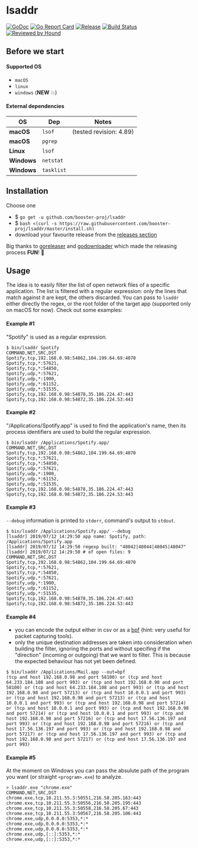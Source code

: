 # lsaddr
[![GoDoc](https://godoc.org/github.com/booster-proj/lsaddr?status.svg)](https://godoc.org/github.com/booster-proj/lsaddr)
[![Go Report Card](https://goreportcard.com/badge/github.com/booster-proj/lsaddr)](https://goreportcard.com/report/github.com/booster-proj/lsaddr)
[![Release](https://img.shields.io/github/release/booster-proj/lsaddr.svg)](https://github.com/booster-proj/lsaddr/releases/latest)
[![Build Status](https://travis-ci.org/jecoz/lsaddr.svg?branch=master)](https://travis-ci.org/jecoz/lsaddr)
[![Reviewed by Hound](https://img.shields.io/badge/Reviewed_by-Hound-8E64B0.svg)](https://houndci.com)

## Before we start
#### Supported OS
- `macOS`
- `linux`
- `windows` (**NEW** 💥)

#### External dependencies
OS | Dep | Notes
------|------|------
**macOS** | `lsof` | (tested revision: 4.89)
**macOS** | `pgrep` |
**Linux** | `lsof` |
**Windows** | `netstat` |
**Windows** | `tasklist` |

## Installation
Choose one
* $ `go get -u github.com/booster-proj/lsaddr`
* $ `bash <(curl -s https://raw.githubusercontent.com/booster-proj/lsaddr/master/install.sh)`
* download your favourite release from the [releases section](https://github.com/booster-proj/lsaddr/releases)

Big thanks to [goreleaser](https://github.com/goreleaser/goreleaser) and [godownloader](https://github.com/goreleaser/godownloader) which made the releasing process **FUN**! 🤩

## Usage
The idea is to easily filter the list of open network files of a specific application. The list is filtered with a regular expression: only
the lines that match against it are kept, the others discarded. You can pass to `lsaddr` either directly the regex, or the root folder of the
target app (supported only on macOS for now). Check out some examples:


#### Example #1
"Spotify" is used as a regular expression.
```
$ bin/lsaddr Spotify
COMMAND,NET,SRC,DST
Spotify,tcp,192.168.0.98:54862,104.199.64.69:4070
Spotify,tcp,*:57621,
Spotify,tcp,*:54850,
Spotify,udp,*:57621,
Spotify,udp,*:1900,
Spotify,udp,*:61152,
Spotify,udp,*:51535,
Spotify,tcp,192.168.0.98:54878,35.186.224.47:443
Spotify,tcp,192.168.0.98:54872,35.186.224.53:443
```

#### Example #2
"/Applications/Spotify.app" is used to find the application's name, then its
process identifiers are used to build the regular expression.
```
$ bin/lsaddr /Applications/Spotify.app/
COMMAND,NET,SRC,DST
Spotify,tcp,192.168.0.98:54862,104.199.64.69:4070
Spotify,tcp,*:57621,
Spotify,tcp,*:54850,
Spotify,udp,*:57621,
Spotify,udp,*:1900,
Spotify,udp,*:61152,
Spotify,udp,*:51535,
Spotify,tcp,192.168.0.98:54878,35.186.224.47:443
Spotify,tcp,192.168.0.98:54872,35.186.224.53:443
```

#### Example #3
`--debug` information is printed to `stderr`, command's output to `stdout`.
```
$ bin/lsaddr /Applications/Spotify.app/ --debug
[lsaddr] 2019/07/12 14:29:50 app name: Spotify, path: /Applications/Spotify.app
[lsaddr] 2019/07/12 14:29:50 regexp built: "48042|48044|48045|48047"
[lsaddr] 2019/07/12 14:29:50 # of open files: 9
COMMAND,NET,SRC,DST
Spotify,tcp,192.168.0.98:54862,104.199.64.69:4070
Spotify,tcp,*:57621,
Spotify,tcp,*:54850,
Spotify,udp,*:57621,
Spotify,udp,*:1900,
Spotify,udp,*:61152,
Spotify,udp,*:51535,
Spotify,tcp,192.168.0.98:54878,35.186.224.47:443
Spotify,tcp,192.168.0.98:54872,35.186.224.53:443
```

#### Example #4
- you can encode the output either in csv or as a [bpf](https://en.wikipedia.org/wiki/Berkeley_Packet_Filter) (hint: very useful for packet capturing tools). 
- only the unique destination addresses are taken into consideration when building the filter,
ignoring the ports and without specifing if the "direction" (incoming or outgoing) that we want to
filter. This is because the expected behaviour has not yet been defined.
```
$ bin/lsaddr /Applications/Mail.app --out=bpf
(tcp and host 192.168.0.98 and port 58100) or (tcp and host 64.233.184.108 and port 993) or (tcp and host 192.168.0.98 and port 58100) or (tcp and host 64.233.184.108 and port 993) or (tcp and host 192.168.0.98 and port 57213) or (tcp and host 10.0.0.1 and port 993) or (tcp and host 192.168.0.98 and port 57213) or (tcp and host 10.0.0.1 and port 993) or (tcp and host 192.168.0.98 and port 57214) or (tcp and host 10.0.0.1 and port 993) or (tcp and host 192.168.0.98 and port 57214) or (tcp and host 10.0.0.1 and port 993) or (tcp and host 192.168.0.98 and port 57216) or (tcp and host 17.56.136.197 and port 993) or (tcp and host 192.168.0.98 and port 57216) or (tcp and host 17.56.136.197 and port 993) or (tcp and host 192.168.0.98 and port 57217) or (tcp and host 17.56.136.197 and port 993) or (tcp and host 192.168.0.98 and port 57217) or (tcp and host 17.56.136.197 and port 993)
```
#### Example #5
At the moment on Windows you can pass the absulute path of the program you want (or straight `<program>.exe`)
to analyze.
```
> lsaddr.exe "chrome.exe"
COMMAND,NET,SRC,DST
chrome.exe,tcp,10.211.55.3:50551,216.58.205.163:443
chrome.exe,tcp,10.211.55.3:50556,216.58.205.195:443
chrome.exe,tcp,10.211.55.3:50558,216.58.205.67:443
chrome.exe,tcp,10.211.55.3:50567,216.58.205.106:443
chrome.exe,udp,0.0.0.0:5353,*:*
chrome.exe,udp,0.0.0.0:5353,*:*
chrome.exe,udp,0.0.0.0:5353,*:*
chrome.exe,udp,[::]:5353,*:*
chrome.exe,udp,[::]:5353,*:*
```
